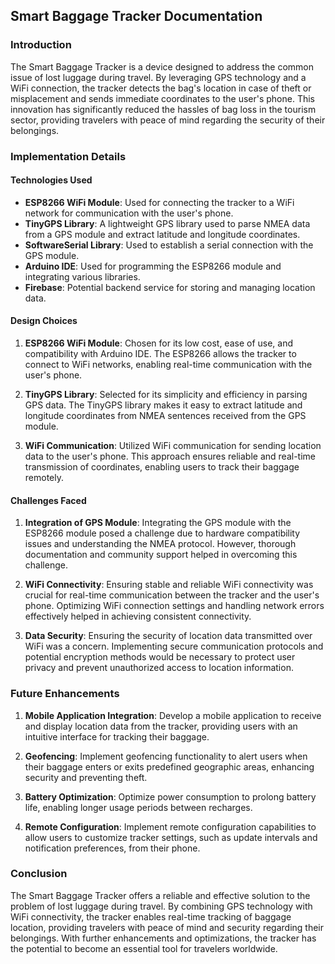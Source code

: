 ## Smart Baggage Tracker Documentation

### Introduction
The Smart Baggage Tracker is a device designed to address the common issue of lost luggage during travel. By leveraging GPS technology and a WiFi connection, the tracker detects the bag's location in case of theft or misplacement and sends immediate coordinates to the user's phone. This innovation has significantly reduced the hassles of bag loss in the tourism sector, providing travelers with peace of mind regarding the security of their belongings.

### Implementation Details

#### Technologies Used
- **ESP8266 WiFi Module**: Used for connecting the tracker to a WiFi network for communication with the user's phone.
- **TinyGPS Library**: A lightweight GPS library used to parse NMEA data from a GPS module and extract latitude and longitude coordinates.
- **SoftwareSerial Library**: Used to establish a serial connection with the GPS module.
- **Arduino IDE**: Used for programming the ESP8266 module and integrating various libraries.
- **Firebase**: Potential backend service for storing and managing location data.

#### Design Choices
1. **ESP8266 WiFi Module**: Chosen for its low cost, ease of use, and compatibility with Arduino IDE. The ESP8266 allows the tracker to connect to WiFi networks, enabling real-time communication with the user's phone.
   
2. **TinyGPS Library**: Selected for its simplicity and efficiency in parsing GPS data. The TinyGPS library makes it easy to extract latitude and longitude coordinates from NMEA sentences received from the GPS module.

3. **WiFi Communication**: Utilized WiFi communication for sending location data to the user's phone. This approach ensures reliable and real-time transmission of coordinates, enabling users to track their baggage remotely.

#### Challenges Faced
1. **Integration of GPS Module**: Integrating the GPS module with the ESP8266 module posed a challenge due to hardware compatibility issues and understanding the NMEA protocol. However, thorough documentation and community support helped in overcoming this challenge.

2. **WiFi Connectivity**: Ensuring stable and reliable WiFi connectivity was crucial for real-time communication between the tracker and the user's phone. Optimizing WiFi connection settings and handling network errors effectively helped in achieving consistent connectivity.

3. **Data Security**: Ensuring the security of location data transmitted over WiFi was a concern. Implementing secure communication protocols and potential encryption methods would be necessary to protect user privacy and prevent unauthorized access to location information.

### Future Enhancements
1. **Mobile Application Integration**: Develop a mobile application to receive and display location data from the tracker, providing users with an intuitive interface for tracking their baggage.

2. **Geofencing**: Implement geofencing functionality to alert users when their baggage enters or exits predefined geographic areas, enhancing security and preventing theft.

3. **Battery Optimization**: Optimize power consumption to prolong battery life, enabling longer usage periods between recharges.

4. **Remote Configuration**: Implement remote configuration capabilities to allow users to customize tracker settings, such as update intervals and notification preferences, from their phone.

### Conclusion
The Smart Baggage Tracker offers a reliable and effective solution to the problem of lost luggage during travel. By combining GPS technology with WiFi connectivity, the tracker enables real-time tracking of baggage location, providing travelers with peace of mind and security regarding their belongings. With further enhancements and optimizations, the tracker has the potential to become an essential tool for travelers worldwide.
